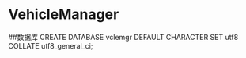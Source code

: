 # VehicleManager

##数据库
CREATE DATABASE vclemgr DEFAULT CHARACTER SET utf8 COLLATE utf8_general_ci;
